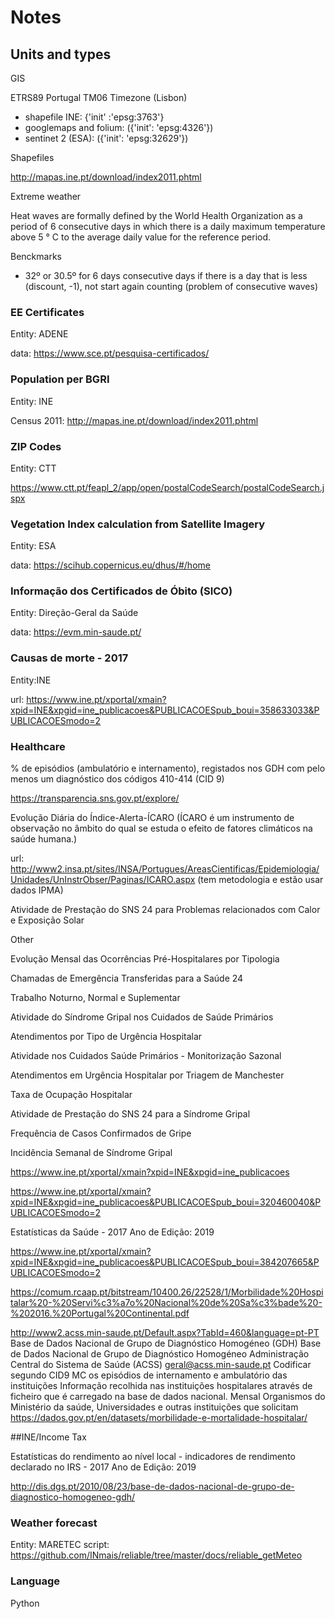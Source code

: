 # Notes

## Units and types

GIS

ETRS89 Portugal TM06
Timezone (Lisbon)

* shapefile INE:  {'init' :'epsg:3763'}
* googlemaps and folium: ({'init': 'epsg:4326'})
* sentinet 2 (ESA): ({'init': 'epsg:32629'})

Shapefiles

http://mapas.ine.pt/download/index2011.phtml

Extreme weather

Heat waves are formally defined by the World Health Organization as a period of 6 consecutive days in which there is a daily maximum temperature above 5 ° C to the average daily value for the reference period.

Benckmarks

+ 32º or 30.5º for 6 days consecutive days
if there is a day that is less (discount, -1), not start again counting (problem of consecutive waves)

### EE Certificates

Entity: ADENE

data: https://www.sce.pt/pesquisa-certificados/

### Population per BGRI

Entity: INE

Census 2011: http://mapas.ine.pt/download/index2011.phtml

### ZIP Codes

Entity: CTT

https://www.ctt.pt/feapl_2/app/open/postalCodeSearch/postalCodeSearch.jspx

### Vegetation Index calculation from Satellite Imagery

Entity: ESA

data: https://scihub.copernicus.eu/dhus/#/home

### Informação dos Certificados de Óbito (SICO)

Entity: Direção-Geral da Saúde

data: https://evm.min-saude.pt/


### Causas de morte - 2017

Entity:INE

url: https://www.ine.pt/xportal/xmain?xpid=INE&xpgid=ine_publicacoes&PUBLICACOESpub_boui=358633033&PUBLICACOESmodo=2

### Healthcare

% de episódios (ambulatório e internamento), registados nos GDH com pelo menos um diagnóstico dos códigos 410-414 (CID 9)

https://transparencia.sns.gov.pt/explore/


Evolução Diária do Índice-Alerta-ÍCARO (ÍCARO é um instrumento de observação no âmbito do qual se estuda o efeito de fatores climáticos na saúde humana.)

url: http://www2.insa.pt/sites/INSA/Portugues/AreasCientificas/Epidemiologia/Unidades/UnInstrObser/Paginas/ICARO.aspx (tem metodologia e estão usar dados IPMA)

Atividade de Prestação do SNS 24 para Problemas relacionados com Calor e Exposição Solar

Other

Evolução Mensal das Ocorrências Pré-Hospitalares por Tipologia

Chamadas de Emergência Transferidas para a Saúde 24

Trabalho Noturno, Normal e Suplementar

Atividade do Síndrome Gripal nos Cuidados de Saúde Primários

Atendimentos por Tipo de Urgência Hospitalar

Atividade nos Cuidados Saúde Primários - Monitorização Sazonal

Atendimentos em Urgência Hospitalar por Triagem de Manchester

Taxa de Ocupação Hospitalar

Atividade de Prestação do SNS 24 para a Síndrome Gripal

Frequência de Casos Confirmados de Gripe

Incidência Semanal de Síndrome Gripal

https://www.ine.pt/xportal/xmain?xpid=INE&xpgid=ine_publicacoes

https://www.ine.pt/xportal/xmain?xpid=INE&xpgid=ine_publicacoes&PUBLICACOESpub_boui=320460040&PUBLICACOESmodo=2

Estatísticas da Saúde - 2017 Ano de Edição: 2019

https://www.ine.pt/xportal/xmain?xpid=INE&xpgid=ine_publicacoes&PUBLICACOESpub_boui=384207665&PUBLICACOESmodo=2

https://comum.rcaap.pt/bitstream/10400.26/22528/1/Morbilidade%20Hospitalar%20-%20Servi%c3%a7o%20Nacional%20de%20Sa%c3%bade%20-%202016.%20Portugal%20Continental.pdf

http://www2.acss.min-saude.pt/Default.aspx?TabId=460&language=pt-PT Base de Dados Nacional de Grupo de Diagnóstico Homogéneo (GDH) Base de Dados Nacional de Grupo de Diagnóstico Homogéneo Administração Central do Sistema de Saúde (ACSS) geral@acss.min-saude.pt
Codificar segundo CID9 MC os episódios de internamento e ambulatório das instituições Informação recolhida nas instituições hospitalares através de ficheiro que é carregado na base de dados nacional. Mensal Organismos do Ministério da saúde, Universidades e outras instituições que solicitam https://dados.gov.pt/en/datasets/morbilidade-e-mortalidade-hospitalar/

##INE/Income Tax

Estatísticas do rendimento ao nível local - indicadores de rendimento declarado no IRS - 2017 Ano de Edição: 2019

http://dis.dgs.pt/2010/08/23/base-de-dados-nacional-de-grupo-de-diagnostico-homogeneo-gdh/


### Weather forecast 

Entity: MARETEC
script: https://github.com/INmais/reliable/tree/master/docs/reliable_getMeteo

### Language

Python



